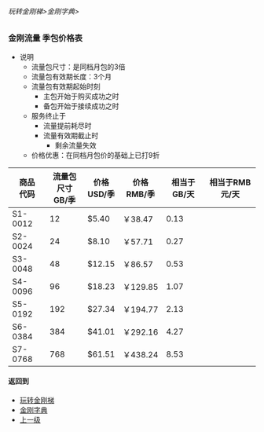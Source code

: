 ###### 玩转金刚梯>金刚字典>
### 金刚流量 季包价格表

- 说明
  - 流量包尺寸：是同档月包的3倍
  - 流量包有效期长度：3个月
  - 流量包有效期起始时刻
    - 主包开始于购买成功之时
    - 备包开始于接续成功之时
  - 服务终止于
    - 流量提前耗尽时
    - 流量有效期截止时
      - 剩余流量失效
  - 价格优惠：在同档月包价的基础上已打9折

|商品<Br>代码|流量包尺寸<Br>GB/季|价格<Br>USD/季|价格<Br>RMB/季| 相当于GB/天| 相当于RMB元/天|
|-------| ------|-------|----------|----------|----------| 
|S1-0012|     12|  $5.40|   ￥38.47| 0.13| |
|S2-0024|     24|  $8.10|   ￥57.71| 0.27| |
|S3-0048|     48| $12.15|   ￥86.57| 0.53| |
|S4-0096|     96| $18.23|  ￥129.85| 1.07| |
|S5-0192|    192| $27.34|  ￥194.77| 2.13| |
|S6-0384|    384| $41.01|  ￥292.16| 4.27| |
|S7-0768|    768| $61.51|  ￥438.24| 8.53| |


#### 返回到
- [玩转金刚梯](https://github.com/a2zitpro/web/blob/master/LadderFree/A.md)
- [金刚字典](https://github.com/a2zitpro/web/blob/master/LadderFree/kkDictionary/KKDictionary.md)
- [上一级](https://github.com/a2zitpro/web/blob/master/LadderFree/kkDictionary/KKDatatrafficPriceOfLadderKKID_V2.md)
